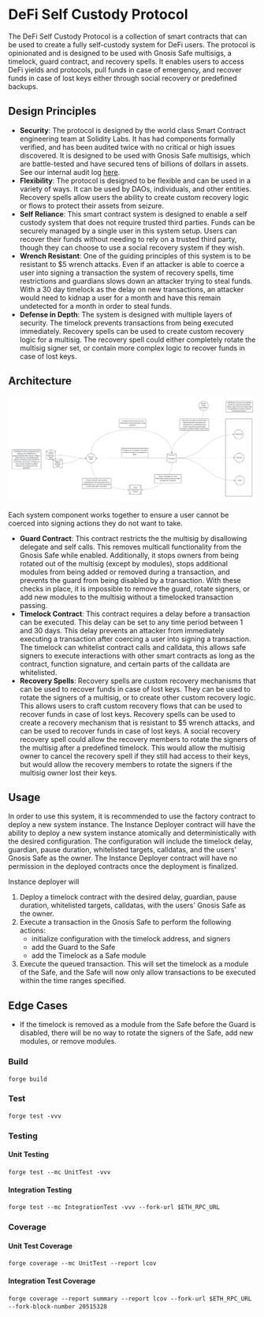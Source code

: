 # DeFi Self Custody Protocol

The DeFi Self Custody Protocol is a collection of smart contracts that can be used to create a fully self-custody system for DeFi users. The protocol is opinionated and is designed to be used with Gnosis Safe multisigs, a timelock, guard contract, and recovery spells. It enables users to access DeFi yields and protocols, pull funds in case of emergency, and recover funds in case of lost keys either through social recovery or predefined backups.

## Design Principles

- **Security**: The protocol is designed by the world class Smart Contract engineering team at Solidity Labs. It has had components formally verified, and has been audited twice with no critical or high issues discovered. It is designed to be used with Gnosis Safe multisigs, which are battle-tested and have secured tens of billions of dollars in assets. See our internal audit log [here]().
- **Flexibility**: The protocol is designed to be flexible and can be used in a variety of ways. It can be used by DAOs, individuals, and other entities. Recovery spells allow users the ability to create custom recovery logic or flows to protect their assets from seizure.
- **Self Reliance**: This smart contract system is designed to enable a self custody system that does not require trusted third parties. Funds can be securely managed by a single user in this system setup. Users can recover their funds without needing to rely on a trusted third party, though they can choose to use a social recovery system if they wish.
- **Wrench Resistant**: One of the guiding principles of this system is to be resistant to $5 wrench attacks. Even if an attacker is able to coerce a user into signing a transaction the system of recovery spells, time restrictions and guardians slows down an attacker trying to steal funds. With a 30 day timelock as the delay on new transactions, an attacker would need to kidnap a user for a month and have this remain undetected for a month in order to steal funds.
- **Defense in Depth**: The system is designed with multiple layers of security. The timelock prevents transactions from being executed immediately. Recovery spells can be used to create custom recovery logic for a multisig. The recovery spell could either completely rotate the multisig signer set, or contain more complex logic to recover funds in case of lost keys.

## Architecture
![](Architecture.png)

Each system component works together to ensure a user cannot be coerced into signing actions they do not want to take. 

- **Guard Contract**: This contract restricts the the multisig by disallowing delegate and self calls. This removes multicall functionality from the Gnosis Safe while enabled. Additionally, it stops owners from being rotated out of the multisig (except by modules), stops additional modules from being added or removed during a transaction, and prevents the guard from being disabled by a transaction. With these checks in place, it is impossible to remove the guard, rotate signers, or add new modules to the multisig without a timelocked transaction passing.
- **Timelock Contract**: This contract requires a delay before a transaction can be executed. This delay can be set to any time period between 1 and 30 days. This delay prevents an attacker from immediately executing a transaction after coercing a user into signing a transaction. The timelock can whitelist contract calls and calldata, this allows safe signers to execute interactions with other smart contracts as long as the contract, function signature, and certain parts of the calldata are whitelisted.
- **Recovery Spells**: Recovery spells are custom recovery mechanisms that can be used to recover funds in case of lost keys. They can be used to rotate the signers of a multisig, or to create other custom recovery logic. This allows users to craft custom recovery flows that can be used to recover funds in case of lost keys. Recovery spells can be used to create a recovery mechanism that is resistant to $5 wrench attacks, and can be used to recover funds in case of lost keys. A social recovery recovery spell could allow the recovery members to rotate the signers of the multisig after a predefined timelock. This would allow the multisig owner to cancel the recovery spell if they still had access to their keys, but would allow the recovery members to rotate the signers if the multisig owner lost their keys.

## Usage

In order to use this system, it is recommended to use the factory contract to deploy a new system instance. The Instance Deployer contract will have the ability to deploy a new system instance atomically and deterministically with the desired configuration. The configuration will include the timelock delay, guardian, pause duration, whitelisted targets, calldatas, and the users' Gnosis Safe as the owner. The Instance Deployer contract will have no permission in the deployed contracts once the deployment is finalized.

Instance deployer will 

1. Deploy a timelock contract with the desired delay, guardian, pause duration, whitelisted targets, calldatas, with the users' Gnosis Safe as the owner.
2. Execute a transaction in the Gnosis Safe to perform the following actions:
   - initialize configuration with the timelock address, and signers
   - add the Guard to the Safe
   - add the Timelock as a Safe module
3. Execute the queued transaction. This will set the timelock as a module of the Safe, and the Safe will now only allow transactions to be executed within the time ranges specified.


## Edge Cases

- If the timelock is removed as a module from the Safe before the Guard is disabled, there will be no way to rotate the signers of the Safe, add new modules, or remove modules. 


### Build

```shell
forge build
```

### Test

```shell
forge test -vvv
```

### Testing

#### Unit Testing

```
forge test --mc UnitTest -vvv
```

#### Integration Testing

```
forge test --mc IntegrationTest -vvv --fork-url $ETH_RPC_URL
```

### Coverage


#### Unit Test Coverage

```shell
forge coverage --mc UnitTest --report lcov
```

#### Integration Test Coverage

```shell
forge coverage --report summary --report lcov --fork-url $ETH_RPC_URL --fork-block-number 20515328
```